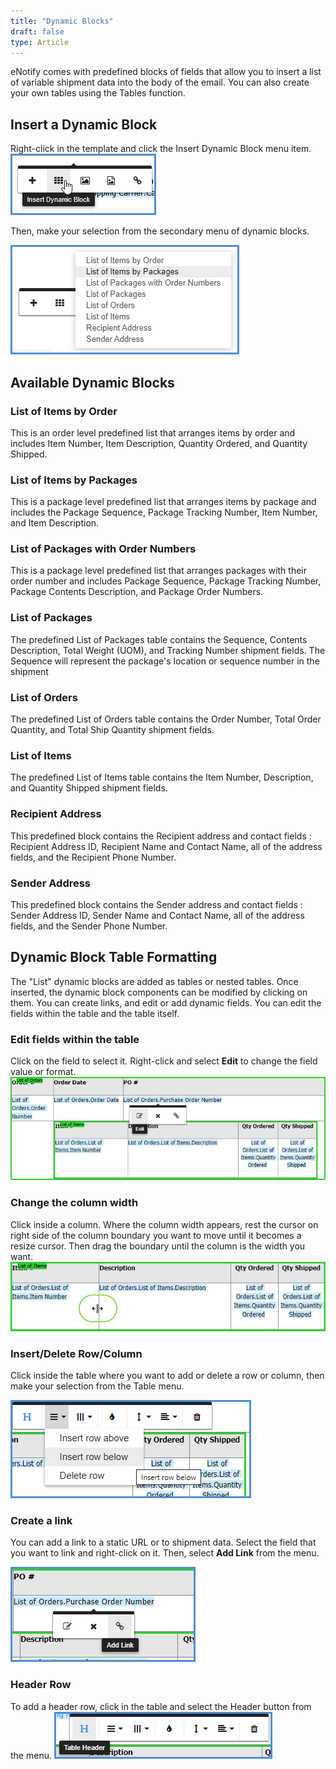 ```yaml
---
title: "Dynamic Blocks"
draft: false
type: Article
---
```


eNotify comes with predefined blocks of fields that allow you to insert a list of variable shipment data into the body of the email. You can also create your own tables using the Tables function.
## Insert a Dynamic Block


Right-click in the template and click the Insert Dynamic Block menu item.
![](assets/images/enotify-link6-1.png)

Then, make your selection from the secondary menu of dynamic blocks.

![](assets/images/enotify-dynblock1.png)

## Available Dynamic Blocks


### List of Items by Order


This is an order level predefined list that arranges items by order and includes Item Number, Item Description, Quantity Ordered, and Quantity Shipped.
### List of Items by Packages


This is a package level predefined list that arranges items by package and includes the Package Sequence, Package Tracking Number, Item Number, and Item Description.
### List of Packages with Order Numbers


This is a package level predefined list that arranges packages with their order number and includes Package Sequence, Package Tracking Number, Package Contents Description, and Package Order Numbers.
### List of Packages


The predefined List of Packages table contains the Sequence, Contents Description, Total Weight (UOM), and Tracking Number shipment fields. The Sequence will represent the package's location or sequence number in the shipment
### List of Orders


The predefined List of Orders table contains the Order Number, Total Order Quantity, and Total Ship Quantity shipment fields.
### List of Items


The predefined List of Items table contains the Item Number, Description, and Quantity Shipped shipment fields.
### Recipient Address


This predefined block contains the Recipient address and contact fields : Recipient Address ID, Recipient Name and Contact Name, all of the address fields, and the Recipient Phone Number.
### Sender Address


This predefined block contains the Sender address and contact fields : Sender Address ID, Sender Name and Contact Name, all of the address fields, and the Sender Phone Number.

## Dynamic Block Table Formatting


The "List" dynamic blocks are added as tables or nested tables. Once inserted, the dynamic block components can be modified by clicking on them. You can create links, and edit or add dynamic fields. You can edit the fields within the table and the table itself.

### Edit fields within the table


Click on the field to select it. Right-click and select **Edit** to change the field value or format.
![](assets/images/enotify-dynblock2.png)

### Change the column width


Click inside a column. Where the column width appears, rest the cursor on right side of the column boundary you want to move until it becomes a resize cursor. Then drag the boundary until the column is the width you want.
![](assets/images/enotify-dynblock3.png)


### Insert/Delete Row/Column


Click inside the table where you want to add or delete a row or column, then make your selection from the Table menu.


![](assets/images/enotify-dynblock5.png)



### Create a link


You can add a link to a static URL or to shipment data. Select the field that you want to link and right-click on it. Then, select **Add Link** from the menu.

![](assets/images/enotify-dynblock6.png)


### Header Row


To add a header row, click in the table and select the Header button from the menu.
![](assets/images/enotify-dynblock7.png)

